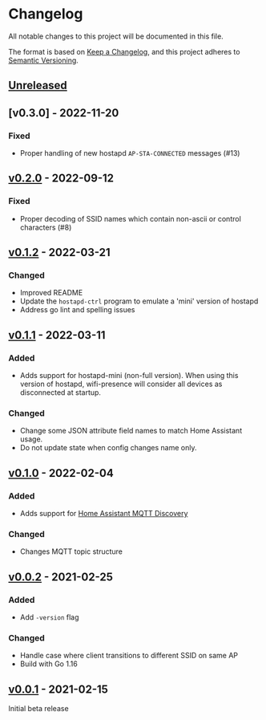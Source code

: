 # Changelog
All notable changes to this project will be documented in this file.

The format is based on [Keep a Changelog](https://keepachangelog.com/en/1.0.0/),
and this project adheres to [Semantic Versioning](https://semver.org/spec/v2.0.0.html).

## [Unreleased]
## [v0.3.0] - 2022-11-20
### Fixed
- Proper handling of new hostapd `AP-STA-CONNECTED` messages (#13)

## [v0.2.0] - 2022-09-12
### Fixed
- Proper decoding of SSID names which contain non-ascii or control characters (#8)

## [v0.1.2] - 2022-03-21
### Changed
- Improved README
- Update the `hostapd-ctrl` program to emulate a 'mini' version of hostapd
- Address go lint and spelling issues

## [v0.1.1] - 2022-03-11
### Added
- Adds support for hostapd-mini (non-full version). When using this version of hostapd, wifi-presence will consider all devices as disconnected at startup.

### Changed
- Change some JSON attribute field names to match Home Assistant usage.
- Do not update state when config changes name only.

## [v0.1.0] - 2022-02-04
### Added
- Adds support for [Home Assistant MQTT Discovery](https://www.home-assistant.io/integrations/device_tracker.mqtt/)

### Changed
- Changes MQTT topic structure

## [v0.0.2] - 2021-02-25
### Added
- Add `-version` flag

### Changed
- Handle case where client transitions to different SSID on same AP
- Build with Go 1.16

## [v0.0.1] - 2021-02-15
Initial beta release

[Unreleased]: https://github.com/awilliams/wifi-presence/compare/v0.2.0...HEAD
[v0.2.0]: https://github.com/awilliams/wifi-presence/compare/v0.1.2...v0.2.0
[v0.1.2]: https://github.com/awilliams/wifi-presence/compare/v0.1.1...v0.1.2
[v0.1.1]: https://github.com/awilliams/wifi-presence/compare/v0.1.0...v0.1.1
[v0.1.0]: https://github.com/awilliams/wifi-presence/compare/v0.0.2...v0.1.0
[v0.0.2]: https://github.com/awilliams/wifi-presence/compare/v0.0.1...v0.0.2
[v0.0.1]: https://github.com/awilliams/wifi-presence/releases/tag/v0.0.1
